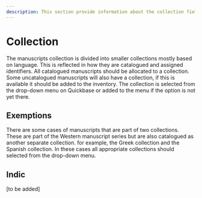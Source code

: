 ```yaml
---
description: This section provide information about the collection field
---
```


# Collection

The manuscripts collection is divided into smaller collections mostly based on language. This is reflected in how they are catalogued and assigned identifiers. All catalogued manuscripts should be allocated to a collection. Some uncatalogued manuscripts will also have a collection, if this is available it should be added to the inventory. The collection is selected from the drop-down menu on Quickbase or added to the menu if the option is not yet there.&#x20;

## Exemptions

There are some cases of manuscripts that are part of two collections. These are part of the Western manuscript series but are also catalogued as another separate collection. for example, the Greek collection and the Spanish collection. In these cases all appropriate collections should selected from the drop-down menu.&#x20;

## Indic

\[to be added]
